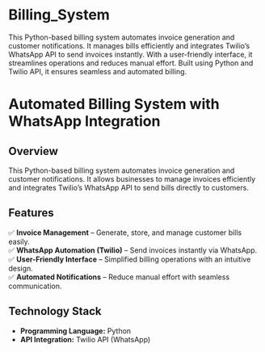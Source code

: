 # Billing_System
This Python-based billing system automates invoice generation and customer notifications. It manages bills efficiently and integrates Twilio’s WhatsApp API to send invoices instantly. With a user-friendly interface, it streamlines operations and reduces manual effort. Built using Python and Twilio API, it ensures seamless and automated billing.
# Automated Billing System with WhatsApp Integration

## Overview
This Python-based billing system automates invoice generation and customer notifications. It allows businesses to manage invoices efficiently and integrates Twilio’s WhatsApp API to send bills directly to customers.

## Features
✅ **Invoice Management** – Generate, store, and manage customer bills easily.  
✅ **WhatsApp Automation (Twilio)** – Send invoices instantly via WhatsApp.  
✅ **User-Friendly Interface** – Simplified billing operations with an intuitive design.  
✅ **Automated Notifications** – Reduce manual effort with seamless communication.  

## Technology Stack
- **Programming Language:** Python  
- **API Integration:** Twilio API (WhatsApp)  
